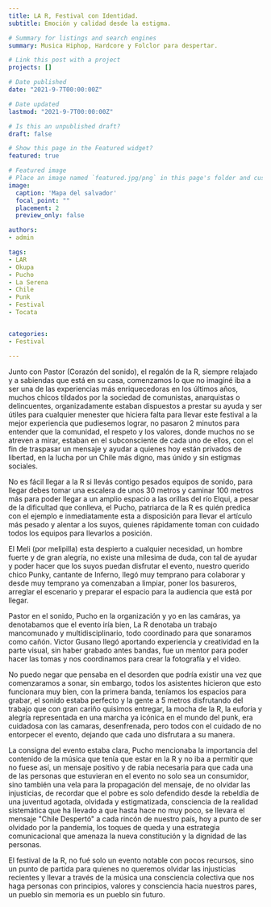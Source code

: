 ```yaml
---
title: LA R, Festival con Identidad.
subtitle: Emoción y calidad desde la estigma.

# Summary for listings and search engines
summary: Musica Hiphop, Hardcore y Folclor para despertar.

# Link this post with a project
projects: []

# Date published
date: "2021-9-7T00:00:00Z"

# Date updated
lastmod: "2021-9-7T00:00:00Z"

# Is this an unpublished draft?
draft: false

# Show this page in the Featured widget?
featured: true

# Featured image
# Place an image named `featured.jpg/png` in this page's folder and customize its options here.
image:
  caption: 'Mapa del salvador'
  focal_point: ""
  placement: 2
  preview_only: false

authors:
- admin

tags:
- LAR
- Okupa
- Pucho
- La Serena
- Chile
- Punk
- Festival
- Tocata


categories:
- Festival

---
```

Junto con Pastor (Corazón del sonido), el regalón de la R, siempre relajado y a sabiendas que está en su casa, comenzamos lo que no imaginé iba a ser una de las experiencias más enriquecedoras en los últimos años, muchos chicos tildados por la sociedad de comunistas, anarquistas o delincuentes, organizadamente estaban dispuestos a prestar su ayuda y ser útiles para cualquier menester que hiciera falta para llevar este festival a la mejor experiencia que pudiesemos lograr, no pasaron 2 minutos para entender que la comunidad, el respeto y los valores, donde muchos no se atreven a mirar, estaban en el subconsciente de cada uno de ellos, con el fin de traspasar un mensaje y ayudar a quienes hoy están privados de libertad, en la lucha por un Chile más digno, mas únido y sin estigmas sociales.

No es fácil llegar a la R si llevás contigo pesados equipos de sonido, para llegar debes tomar una escalera de unos 30 metros y caminar 100 metros más para poder llegar a un amplio espacio a las orillas del río Elqui, a pesar de la dificultad que conlleva, el Pucho, patriarca de la R es quién predica con el ejemplo e inmediatamente esta a disposición para llevar el artículo más pesado y alentar a los suyos, quienes rápidamente toman con cuidado todos los equipos para llevarlos a posición.

El Meli (por melipilla) esta despierto a cualquier necesidad, un hombre fuerte y de gran alegría, no existe una milesima de duda, con tal de ayudar y poder hacer que los suyos puedan disfrutar el evento, nuestro querido chico Punky, cantante de Inferno, llegó muy temprano para colaborar y desde muy temprano ya comenzaban a limpiar, poner los basureros, arreglar el escenario y preparar el espacio para la audiencia que está por llegar.

Pastor en el sonido, Pucho en la organización y yo en las camáras, ya denotabamos que el evento iría bien, La R denotaba un trabajo mancomunado y multidisciplinario, todo coordinado para que sonaramos como cañón. Victor Gusano llegó aportando experiencia y creatividad en la parte visual, sin haber grabado antes bandas, fue un mentor para poder hacer las tomas y nos coordinamos para crear la fotografía y el video. 

No puedo negar que pensaba en el desorden que podría existir una vez que comenzaramos a sonar, sin embargo, todos los asistentes hicieron que esto funcionara muy bien, con la primera banda, teníamos los espacios para grabar, el sonido estaba perfecto y la gente a 5 metros disfrutando del trabajo que con gran cariño quisimos entregar, la mocha de la R, la euforia y alegría representada en una marcha ya icónica en el mundo del punk, era cuidadosa con las camaras, desenfrenada, pero todos con el cuidado de no entorpecer el evento, dejando que cada uno disfrutara a su manera.

La consigna del evento estaba clara, Pucho mencionaba la importancia del contenido de la música que tenía que estar en la R y no iba a permitir que no fuese así, un mensaje positivo y de rabia necesaria para que cada una de las personas que estuvieran en el evento no solo sea un consumidor, sino también una vela para la propagación del mensaje, de no olvidar las injusticias, de recordar que el pobre es solo defendido desde la rebeldía de una juventud agotada, olvidada y estigmatizada, consciencia de la realidad sistemática que ha llevado a que hasta hace no muy poco, se llevara el mensaje "Chile Despertó" a cada rincón de nuestro país, hoy a punto de ser olvidado por la pandemia, los toques de queda y una estrategia comunicacional que amenaza la nueva constitución y la dignidad de las personas.

El festival de la R, no fué solo un evento notable con pocos recursos, sino un punto de partida para quienes no queremos olvidar las injusticias recientes y llevar a través de la música una consciencia colectiva que nos haga personas con principios, valores y consciencia hacia nuestros pares, un pueblo sin memoria es un pueblo sin futuro.





